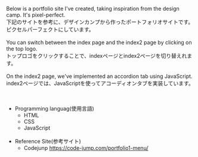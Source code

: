 Below is a portfolio site I've created, taking inspiration from the design camp. It's pixel-perfect.  
下記のサイトを参考に、デザインカンプから作ったポートフォリオサイトです。ピクセルパーフェクトにしています。  
<br>
You can switch between the index page and the index2 page by clicking on the top logo.  
トップロゴをクリックすることで、indexページとindex2ページを切り替えれます。  
<br>
On the index2 page, we've implemented an accordion tab using JavaScript.  
index2ページでは、JavaScriptを使ってアコーディオンタブを実装しています。  
<br>
<br>
- Programming languag(使用言語)  
  - HTML  
  - CSS
  - JavaScript
    <br>
    <br>
- Reference Site(参考サイト)  
  - Codejunp https://code-jump.com/portfolio1-menu/
